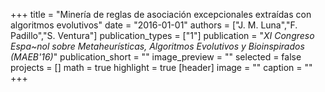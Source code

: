 +++
title = "Minería de reglas de asociación excepcionales extraídas con algoritmos evolutivos"
date = "2016-01-01"
authors = ["J. M. Luna","F. Padillo","S. Ventura"]
publication_types = ["1"]
publication = "_XI Congreso Espa~nol sobre Metaheurísticas, Algoritmos Evolutivos y Bioinspirados (MAEB'16)_"
publication_short = ""
image_preview = ""
selected = false
projects = []
math = true
highlight = true
[header]
image = ""
caption = ""
+++

